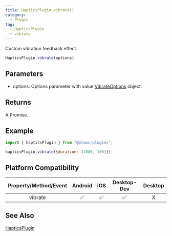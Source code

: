 ```yaml
---
title: HapticsPlugin.vibrate()
category:
  - Plugin
tag:
  - HapticsPlugin
  - vibrate
---
```


Custom vibration feedback effect.

```js 
HapticsPlugin.vibrate(options)
```

## Parameters  

- options: Options parameter with value [VibrateOptions](../../interface/vibrate-options/index.md) object.

## Returns

A Promise.

## Example

```js
import { hapticsPlugin } from "@plaoc/plugins";

hapticsPlugin.vibrate({duration: [1000, 100]});
```

## Platform Compatibility

| Property/Method/Event | Android | iOS | Desktop-Dev | Desktop |
|:---------------------:|:-------:|:---:|:-----------:|:-------:|  
| vibrate               | ✅      | ✅  | ✅          | X       |

## See Also

[HapticsPlugin](./index.md)